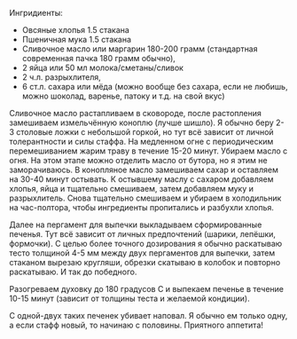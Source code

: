 Ингридиенты:
- Овсяные хлопья 1.5 стакана 
- Пшеничная мука 1.5 стакана
- Сливочное масло или маргарин 180-200 грамм (стандартная современная пачка 180 грамм обычно), 
- 2 яйца или 50 мл молока/сметаны/сливок
- 2 ч.л. разрыхлителя, 
- 6 ст.л. сахара или мёда (можно вообще без сахара, если не любишь, можно шоколад, варенье, патоку и т.д. на свой вкус)

Сливочное масло растапливаем в сковороде, после растопления замешиваем измельчённую коноплю (лучше шишло). 
Я обычно беру 2-3 столовые ложки с небольшой горкой, но тут всё зависит от личной толерантности и силы стаффа.
На медленном огне с периодическим перемешиванием жарим траву в течение 15-20 минут. Убираем масло с огня.
На этом этапе можно отделить масло от бутора, но я этим не заморачиваюсь.
В конопляное масло замешиваем сахар и оставляем на 30-40 минут остывать.
К остывшему маслу с сахаром добавляем хлопья, яйца и тщательно смешиваем, затем добавляем муку и разрыхлитель. 
Снова тщательно смешиваем и убираем в холодильник на час-полтора, чтобы ингредиенты пропитались и разбухли хлопья.

Далее на пергамент для выпечки выкладываем сформированные печенья. Тут всё зависит от личных предпочтений (шарики, лепёшки, формочки).
С целью более точного дозирования я обычно раскатываю тесто толщиной 4-5 мм между двух пергаментов для выпечки, 
затем стаканом вырезаю кругляши, обрезки скатываю в колобок и повторно раскатываю. И так до победного.

Разогреваем духовку до 180 градусов С и выпекаем печенье в течение 10-15 минут (зависит от толщины теста и желаемой кондиции).

С одной-двух таких печенек убивает наповал. Я обычно ем только одну, а если стафф новый, то начинаю с половины.
Приятного аппетита!